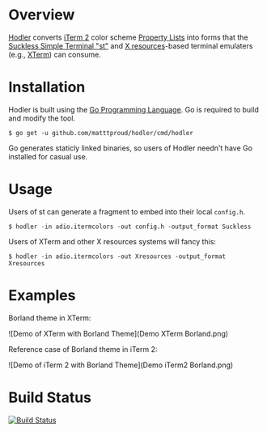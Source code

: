 # Overview

[Hodler](https://en.wikipedia.org/wiki/Ferdinand_Hodler) converts
[iTerm 2](https://www.iterm2.com) color scheme [Property
Lists](https://en.wikipedia.org/wiki/Property_list) into forms that
the [Suckless Simple Terminal "st"](http://st.suckless.org) and
[X resources](https://en.wikipedia.org/wiki/X_resources)-based terminal
emulaters (e.g., [XTerm](http://invisible-island.net/xterm/)) can consume.

# Installation

Hodler is built using the [Go Programming Language](https://golang.org).  Go
is required to build and modify the tool.

    $ go get -u github.com/matttproud/hodler/cmd/hodler

Go generates staticly linked binaries, so users of Hodler needn't have Go
installed for casual use.

# Usage

Users of st can generate a fragment to embed into their local `config.h`.

    $ hodler -in adio.itermcolors -out config.h -output_format Suckless

Users of XTerm and other X resources systems will fancy this:

    $ hodler -in adio.itermcolors -out Xresources -output_format Xresources

# Examples

Borland theme in XTerm:


![Demo of XTerm with Borland Theme](Demo XTerm Borland.png)


Reference case of Borland theme in iTerm 2:


![Demo of iTerm 2 with Borland Theme](Demo iTerm2 Borland.png)


# Build Status

[![Build Status](https://travis-ci.org/matttproud/hodler.svg)](https://travis-ci.org/matttproud/hodler)
